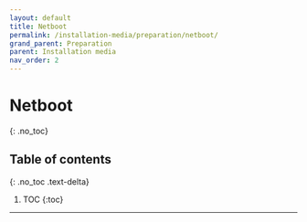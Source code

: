```yaml
---
layout: default
title: Netboot
permalink: /installation-media/preparation/netboot/
grand_parent: Preparation
parent: Installation media
nav_order: 2
---
```


# Netboot
{: .no_toc}

## Table of contents
{: .no_toc .text-delta}

1. TOC
{:toc}

---
